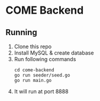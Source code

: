 # COME Backend

## Running

1. Clone this repo
2. Install MySQL & create database
3. Run following commands
    ```
    cd come-backend
    go run seeder/seed.go
    go run main.go
    ```
4. It will run at port 8888